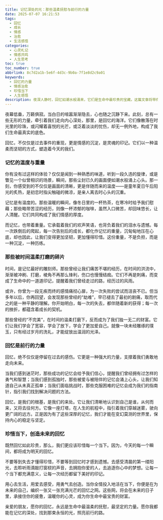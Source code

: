 ```yaml
---
title: 记忆深处的光：那些温柔抚慰与前行的力量
date: 2025-07-07 16:21:53
tags:
  - 回忆
  - 成长
  - 情感
  - 治愈
  - 生活感悟
categories:
  - 心灵札记
  - 情感共鸣
  - 人生思考
toc: true
toc_number: true
abbrlink: 8c7d2a1b-5e6f-4d3c-9b0a-7f1e8d2c9a01
keywords:
  - 回忆的力量
  - 情感治愈
  - 珍惜当下
  - 人生感悟
description: 夜深人静时，回忆如潮水般涌来，它们是生命中最珍贵的宝藏。这篇文章将带你走进记忆的深处，感受那些温柔的抚慰，理解它们如何成为我们前行的力量。从记忆的温度到时间的打磨，再到如何用回忆滋养当下，让我们一起探索记忆的奇妙旅程，从中汲取温暖与勇气。
---
```


夜幕低垂，万籁俱寂。当白日的喧嚣渐渐隐去，心也随之沉静下来。此刻，总有一些无形的力量，牵引着我们走向内心深处，那里，是回忆的海洋。它们像散落在时光里的珍珠，或闪耀着喜悦的光芒，或泛着淡淡的忧伤，却无一例外地，构成了我们生命最真实的底色。

回忆，不仅仅是过去事件的重现，更是情感的沉淀，是灵魂的印记。它们以一种温柔而坚韧的方式，塑造着今天的我们。

### 记忆的温度与重量

你有没有过这样的体验？仅仅是闻到一种熟悉的味道，听到一段久违的旋律，或是瞥见一个似曾相识的场景，瞬间，那些尘封已久的画面便如潮水般涌上心头。那一刻，你感受到的不仅仅是画面的清晰，更是伴随而来的温度——是童年夏日午后阳光的炙热，是初恋时指尖触碰的微凉，是亲人离去时心头的沉重。

记忆是有温度的。那些温暖的瞬间，像冬日里的一杯热茶，在寒冷时给予我们慰藉；那些略带苦涩的经历，则像一杯浓郁的咖啡，虽然入口微苦，却回味悠长，让人清醒。它们共同构成了我们情感的厚度。

而记忆，也带着重量。它承载着我们的欢声笑语，也背负着我们的泪水与遗憾。每一次跌倒后的爬起，每一次告别后的成长，都化作记忆的重量，沉甸甸地压在心底，却也因此，让我们变得更加坚韧，更加懂得珍惜。这份重量，不是负担，而是一种沉淀，一种历练。

### 那些被时间温柔打磨的碎片

时间，是记忆最好的雕刻师。那些曾经让我们痛苦不堪的经历，在时间的洪流中，渐渐被冲刷、打磨，棱角不再那么锋利，伤口也慢慢结痂。它们不再是刺痛，而变成了生命中的一道道印记，提醒着我们曾经走过的路，经历过的风雨。

或许，你曾为一段无疾而终的感情痛彻心扉，为一次失败的尝试而沮丧不已。但当多年以后，你再回望，会发现那些曾经的“劫难”，早已褪去了最初的剧痛，取而代之的是一种平静的理解。你开始明白，每一次的失去，都伴随着新的获得；每一次的挫折，都蕴含着成长的契机。

那些曾经的“不完美”，在时间的温柔打磨下，反而成为了我们独一无二的财富。它们让我们学会了宽容，学会了放下，学会了更加爱自己。就像一块未经雕琢的璞玉，只有经过岁月的洗礼，才能绽放出温润的光泽。

### 回忆是前行的力量

回忆，绝不仅仅是停留在过去的感伤。它更是一种强大的力量，支撑着我们勇敢地走向未来。

当我们感到迷茫时，那些成功的记忆会给予我们信心，提醒我们曾经拥有过怎样的勇气和智慧；当我们感到孤独时，那些被爱与被陪伴的记忆会涌上心头，让我们知道自己从未真正孤单；当我们面临挑战时，那些克服困难的记忆会成为我们的指南针，指引我们找到解决问题的方法。

回忆，是我们的根基，是我们的来处。它让我们清晰地认识到自己是谁，从何而来，又将去往何方。它像一座灯塔，在人生的航程中，指引着我们穿越迷雾，驶向更广阔的远方。正是因为有了这些深厚的记忆，我们才能在变幻莫测的世界里，保持内心的稳定与坚定。

### 珍惜当下，创造未来的回忆

既然回忆如此珍贵，那么，我们更应该珍惜每一个当下。因为，今天的每一个瞬间，都将成为明天的回忆。

不要等到失去才懂得珍惜，不要等到回忆时才感到遗憾。去感受清晨的第一缕阳光，去聆听雨滴敲打窗棂的声音，去拥抱你爱的人，去追逐你心中的梦想。让每一个当下都充满意义，让每一次经历都留下美好的印记。

用心去生活，用爱去感受，用勇气去创造。当你全情投入地活在当下，你便是在为未来的自己，编织一张又一张充满光芒的回忆之网。这些网，将会在未来的日子里，承接住你的疲惫，温暖你的心灵，成为你生命中最宝贵的财富。

亲爱的朋友，愿你的回忆，永远是生命中最温柔的抚慰，最坚定的力量。愿你我都能在记忆的深处，找到那束永恒的光，照亮前行的路。